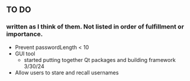 
## TO DO

### written as I think of them. Not listed in order of fulfillment or importance.

- Prevent passwordLength < 10
- GUI tool
   - started putting together Qt packages and building framework 3/30/24
- Allow users to stare and recall usernames